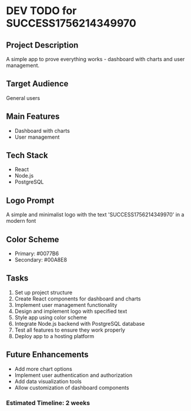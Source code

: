 # DEV TODO for SUCCESS1756214349970

## Project Description
A simple app to prove everything works - dashboard with charts and user management.

## Target Audience
General users

## Main Features
- Dashboard with charts
- User management

## Tech Stack
- React
- Node.js
- PostgreSQL

## Logo Prompt
A simple and minimalist logo with the text 'SUCCESS1756214349970' in a modern font

## Color Scheme
- Primary: #0077B6
- Secondary: #00A8E8

## Tasks
1. Set up project structure 
2. Create React components for dashboard and charts
3. Implement user management functionality
4. Design and implement logo with specified text
5. Style app using color scheme
6. Integrate Node.js backend with PostgreSQL database
7. Test all features to ensure they work properly
8. Deploy app to a hosting platform

## Future Enhancements
- Add more chart options
- Implement user authentication and authorization
- Add data visualization tools
- Allow customization of dashboard components

### Estimated Timeline: 2 weeks